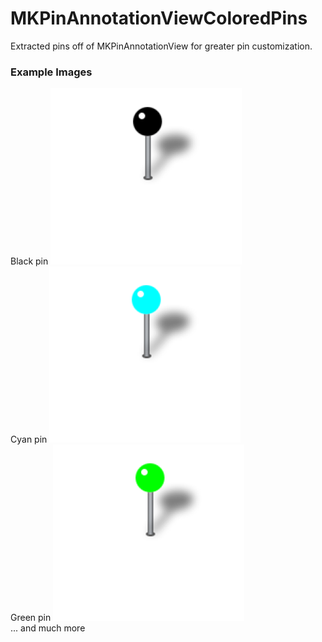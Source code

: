 # MKPinAnnotationViewColoredPins

Extracted pins off of MKPinAnnotationView for greater pin customization.

### Example Images

Black pin ![](/pins/black@3.png)  
Cyan pin ![](/pins/cyan@3.png)  
Green pin ![](/pins/green@3.png)  
... and much more
